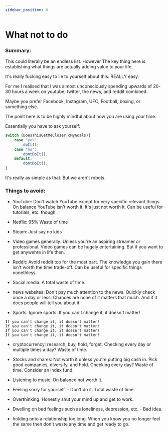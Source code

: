 ```yaml
---
sidebar_position: 6
---
```


# What not to do

### Summary:

This could literally be an endless list. However The key thing here 
is establishing what things are actually adding value to your life.

It's really fucking easy to lie to yourself about this. REALLY easy.

For me I realised that I was almost unconsciously spending upwards of 
20-30 hours a week on youtube, twitter, the news, and reddit combined.

Maybe you prefer Facebook, Instagram, UFC, Football, boxing, or something else.

The point here is to be highly mindful about how you are using your time.

Essentially you have to ask yourself:

```javascript
switch (DoesThisGetMeCloserToMyGoals){
    case "yes":
        doIt();
    case "no":
        dontDoIt();
    default:
        dontDoIt();
}
```

It's really as simple as that. But we aren't robots.


### Things to avoid:

* YouTube: Don't watch YouTube except for very specific relevant things. 
On balance YouTube isn't worth it. It's just not worth it. Can be useful for tutorials, etc. though.


* Netflix: 95% Waste of time


* Steam: Just say no kids


* Video games generally: Unless you're an aspiring streamer or professional. Video games can be hugely entertaining. 
But if you want to get anywehre in life then. 


* Reddit: Avoid reddit too for the most part. The knowledge you gain there 
isn't worth the time trade-off. Can be useful for specific things nonethless.


* Social media: A total waste of time.


* news websites: Don't pay much attention to the news. Quickly check once a day or less. 
Chances are none of it matters that much. And if it does people will tell you about it.


* Sports: Ignore sports. If you can't change it, it doesn't matter!

```
If you can't change it, it doesn't matter!
If you can't change it, it doesn't matter!
If you can't change it, it doesn't matter!
If you can't change it, it doesn't matter!
```

* cryptocurrency: research, buy, hold, forget. Checking every day or multiple times a day? Waste of time.


* Stocks and shares: Not worth it unless you're putting big cash in. Pick good companies, diversify, and hold. Checking every day? Waste of time. Consider an index fund.


* Listening to music: On balance not worth it.


* Feeling sorry for yourself. - Don't do it. Total waste of time.


* Overthinking. Honestly shut your mind up and get to work.


* Dwelling on bad feelings such as loneliness, depression, etc. - Bad idea.


* holding onto a relationship too long. When you know you no longer feel the same then 
don't waste any time and get ready to go.
  








